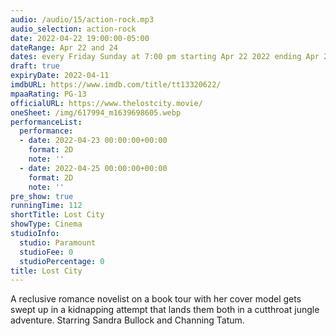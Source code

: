 ```yaml
---
audio: /audio/15/action-rock.mp3
audio_selection: action-rock
date: 2022-04-22 19:00:00-05:00
dateRange: Apr 22 and 24
dates: every Friday Sunday at 7:00 pm starting Apr 22 2022 ending Apr 24 2022
draft: true
expiryDate: 2022-04-11
imdbURL: https://www.imdb.com/title/tt13320622/
mpaaRating: PG-13
officialURL: https://www.thelostcity.movie/
oneSheet: /img/617994_m1639698605.webp
performanceList:
  performance:
  - date: 2022-04-23 00:00:00+00:00
    format: 2D
    note: ''
  - date: 2022-04-25 00:00:00+00:00
    format: 2D
    note: ''
pre_show: true
runningTime: 112
shortTitle: Lost City
showType: Cinema
studioInfo:
  studio: Paramount
  studioFee: 0
  studioPercentage: 0
title: Lost City
---
```


A reclusive romance novelist on a book tour with her cover model gets swept up in a kidnapping attempt that lands them both in a cutthroat jungle adventure. Starring Sandra Bullock and Channing Tatum.